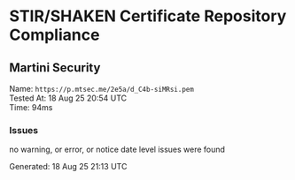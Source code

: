 # STIR/SHAKEN Certificate Repository Compliance

## Martini Security

Name: `https://p.mtsec.me/2e5a/d_C4b-siMRsi.pem`\
Tested At: 18 Aug 25 20:54 UTC\
Time: 94ms

### Issues

no warning, or error, or notice date level issues were found

Generated: 18 Aug 25 21:13 UTC